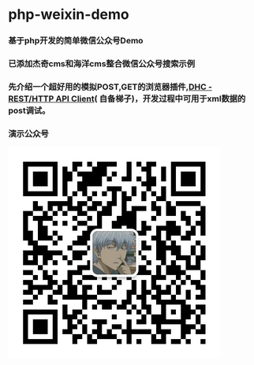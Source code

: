 # php-weixin-demo

### 基于php开发的简单微信公众号Demo

### 已添加杰奇cms和海洋cms整合微信公众号搜索示例

### 先介绍一个超好用的模拟POST,GET的浏览器插件,[DHC - REST/HTTP API Client](https://chrome.google.com/webstore/detail/dhc-rest-client/aejoelaoggembcahagimdiliamlcdmfm?hl=zh-CN)( 自备梯子)，开发过程中可用于xml数据的post调试。

### 演示公众号
![weixin_droptable](/weixin_droptable.jpg)
